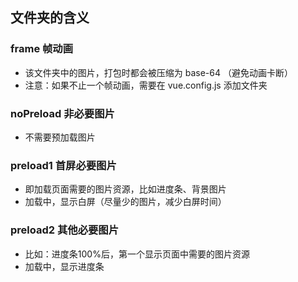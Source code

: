 ## 文件夹的含义
### frame 帧动画
- 该文件夹中的图片，打包时都会被压缩为 base-64 （避免动画卡断）
- 注意：如果不止一个帧动画，需要在 vue.config.js 添加文件夹

### noPreload 非必要图片
- 不需要预加载图片

### preload1 首屏必要图片
- 即加载页面需要的图片资源，比如进度条、背景图片
- 加载中，显示白屏（尽量少的图片，减少白屏时间）

### preload2 其他必要图片
- 比如：进度条100%后，第一个显示页面中需要的图片资源
- 加载中，显示进度条
